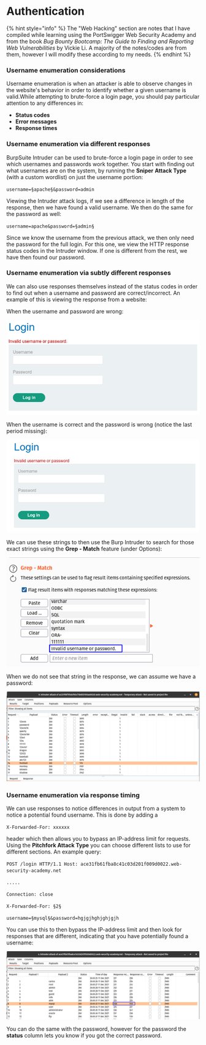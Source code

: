 # Authentication

{% hint style="info" %}
The "Web Hacking" section are notes that I have compiled while learning using the PortSwigger Web Security Academy and from the book _Bug Bounty Bootcamp: The Guide to Finding and Reporting Web Vulnerabilities_ by Vickie Li. A majority of the notes/codes are from them, however I will modify these according to my needs.
{% endhint %}

### Username enumeration considerations <a href="#username-enumeration" id="username-enumeration"></a>

Username enumeration is when an attacker is able to observe changes in the website's behavior in order to identify whether a given username is valid.While attempting to brute-force a login page, you should pay particular attention to any differences in:

* **Status codes**
* **Error messages**
* **Response times**

### Username enumeration via different responses

BurpSuite Intruder can be used to brute-force a login page in order to see which usernames and passwords work together. You start with finding out what usernames are on the system, by running the **Sniper** **Attack Type** (with a custom wordlist) on just the username portion:

`username=§apache§&password=admin`

Viewing the Intruder attack logs, if we see a difference in length of the response, then we have found a valid username. We then do the same for the password as well:

`username=apache&password=§admin§`

Since we know the username from the previous attack, we then only need the password for the full login. For this one, we view the HTTP response status codes in the Intruder window. If one is different from the rest, we have then found our password.

### Username enumeration via subtly different responses

We can also use responses themselves instead of the status codes in order to find out when a username and password are correct/incorrect. An example of this is viewing the response from a website:

When the username and password are wrong:

![](<../.gitbook/assets/image (340) (1).png>)

When the username is correct and the password is wrong (notice the last period missing):

![](<../.gitbook/assets/image (337).png>)

We can use these strings to then use the Burp Intruder to search for those exact strings using the **Grep - Match** feature (under Options):

![](<../.gitbook/assets/image (325) (1) (1).png>)

When we do not see that string in the response, we can assume we have a password:

![](<../.gitbook/assets/image (339) (1).png>)

### Username enumeration via response timing

We can use responses to notice differences in output from a system to notice a potential found username. This is done by adding a

`X-Forwarded-For: xxxxxx`

header which then allows you to bypass an IP-address limit for requests. Using the **Pitchfork Attack Type** you can choose different lists to use for different sections. An example query:

`POST /login HTTP/1.1 Host: ace31fb61fba8c41c03d201f009d0022.web-security-academy.net`&#x20;

`.....`

`Connection: close`

`X-Forwarded-For: §2§`

`username=§mysql§&password=hgjgjhghjghjgjh`

You can use this to then bypass the IP-address limit and then look for responses that are different, indicating that you have potentially found a username:

![](<../.gitbook/assets/image (325) (1).png>)

You can do the same with the password, however for the password the **status** column lets you know if you got the correct password.

